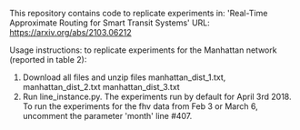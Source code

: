 This repository contains code to replicate experiments in: 'Real-Time Approximate Routing for Smart Transit Systems' URL: https://arxiv.org/abs/2103.06212

Usage instructions: to replicate experiments for the Manhattan network (reported in table 2):

1) Download all files and unzip files manhattan_dist_1.txt, manhattan_dist_2.txt manhattan_dist_3.txt
2) Run line_instance.py. The experiments run by default for April 3rd 2018. To run the experiments for the fhv data from Feb 3 or March 6, uncomment the parameter 'month' line #407.



